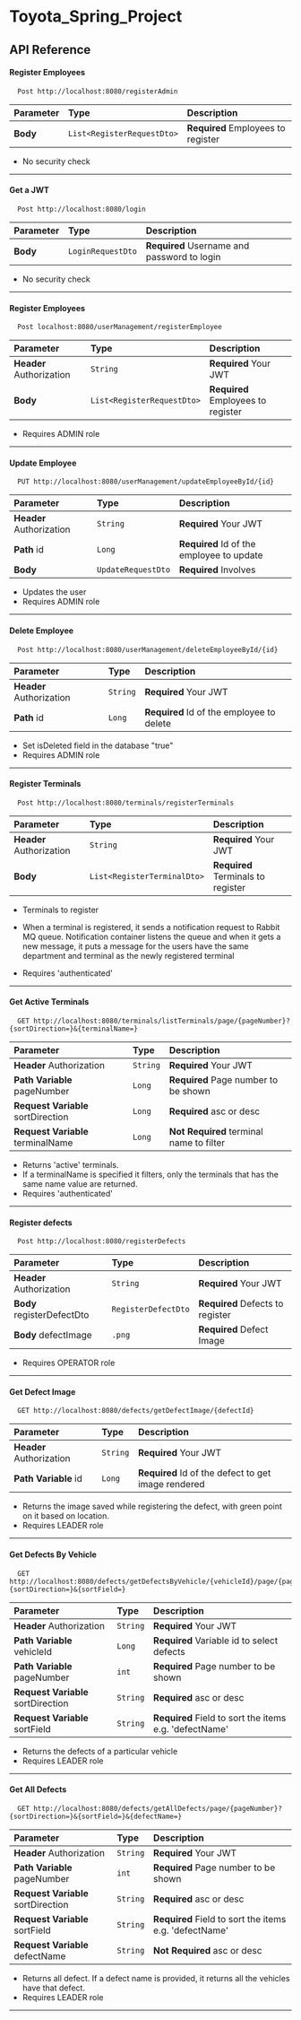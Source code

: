 # Toyota_Spring_Project


## API Reference

#### Register Employees

```http
  Post http://localhost:8080/registerAdmin
```

| Parameter | Type     | Description                |
| :-------- | :------- | :------------------------- |
| **Body** | `List<RegisterRequestDto>` | **Required** Employees to register |

- No security check

---

#### Get a JWT

```http
  Post http://localhost:8080/login
```

| Parameter | Type     | Description                |
| :-------- | :------- | :------------------------- |
| **Body** | `LoginRequestDto` | **Required** Username and password to login |

- No security check

---

#### Register Employees

```http
  Post localhost:8080/userManagement/registerEmployee
```

| Parameter | Type     | Description                |
| :-------- | :------- | :------------------------- |
| **Header** Authorization | `String` | **Required** Your JWT |
| **Body** | `List<RegisterRequestDto>` | **Required** Employees to register |

- Requires ADMIN role

---

#### Update Employee

```http
  PUT http://localhost:8080/userManagement/updateEmployeeById/{id}
```

| Parameter | Type     | Description                |
| :-------- | :------- | :------------------------- |
| **Header** Authorization | `String` | **Required** Your JWT |
| **Path** id | `Long` | **Required** Id of the employee to update |
| **Body** | `UpdateRequestDto` | **Required** Involves |

- Updates the user
- Requires ADMIN role

---

#### Delete Employee

```http
  Post http://localhost:8080/userManagement/deleteEmployeeById/{id}
```

| Parameter | Type     | Description                |
| :-------- | :------- | :------------------------- |
| **Header** Authorization | `String` | **Required** Your JWT |
| **Path** id | `Long` | **Required** Id of the employee to delete |

- Set isDeleted field in the database "true"
- Requires ADMIN role

---

#### Register Terminals

```http
  Post http://localhost:8080/terminals/registerTerminals
```

| Parameter | Type     | Description                |
| :-------- | :------- | :------------------------- |
| **Header** Authorization | `String` | **Required** Your JWT |
| **Body**| `List<RegisterTerminalDto>` | **Required** Terminals to register|

- Terminals to register
- When a terminal is registered, it sends a notification request to Rabbit MQ queue. Notification container listens the queue and when it gets a new message, it puts a message for the users have the same department and terminal as the newly registered terminal

- Requires 'authenticated'
---

#### Get Active Terminals

```http
  GET http://localhost:8080/terminals/listTerminals/page/{pageNumber}?{sortDirection=}&{terminalName=}
```

| Parameter | Type     | Description                |
| :-------- | :------- | :------------------------- |
| **Header** Authorization | `String` | **Required** Your JWT |
| **Path Variable** pageNumber | `Long` | **Required** Page number to be shown |
| **Request Variable** sortDirection | `Long` | **Required** asc or desc |
| **Request Variable** terminalName | `Long` | **Not Required** terminal name to filter |

- Returns 'active' terminals.
- If a terminalName is specified it filters, only the terminals that has the same name value are returned.
- Requires 'authenticated'

---

#### Register defects

```http
  Post http://localhost:8080/registerDefects
```

| Parameter | Type     | Description                |
| :-------- | :------- | :------------------------- |
| **Header** Authorization | `String` | **Required** Your JWT |
| **Body** registerDefectDto | `RegisterDefectDto` | **Required** Defects to register |
| **Body** defectImage | `.png` | **Required** Defect Image

- Requires OPERATOR role

---

#### Get Defect Image

```http
  GET http://localhost:8080/defects/getDefectImage/{defectId}
```

| Parameter | Type     | Description                |
| :-------- | :------- | :------------------------- |
| **Header** Authorization | `String` | **Required** Your JWT |
| **Path Variable** id | `Long` | **Required** Id of the defect to get image rendered |

- Returns the image saved while registering the defect, with green point on it based on location.
- Requires LEADER role

---

#### Get Defects By Vehicle

```http
  GET http://localhost:8080/defects/getDefectsByVehicle/{vehicleId}/page/{pageNumber}?{sortDirection=}&{sortField=}
```

| Parameter | Type     | Description                |
| :-------- | :------- | :------------------------- |
| **Header** Authorization | `String` | **Required** Your JWT |
| **Path Variable** vehicleId | `Long` | **Required** Variable id to select defects |
| **Path Variable** pageNumber | `int` | **Required** Page number to be shown |
| **Request Variable** sortDirection | `String` | **Required** asc or desc |
| **Request Variable** sortField | `String` | **Required** Field to sort the items e.g. 'defectName' |

- Returns the defects of a particular vehicle
- Requires LEADER role

---

#### Get All Defects

```http
  GET http://localhost:8080/defects/getAllDefects/page/{pageNumber}?{sortDirection=}&{sortField=}&{defectName=}
```

| Parameter | Type     | Description                |
| :-------- | :------- | :------------------------- |
| **Header** Authorization | `String` | **Required** Your JWT |
| **Path Variable** pageNumber | `int` | **Required** Page number to be shown |
| **Request Variable** sortDirection | `String` | **Required** asc or desc |
| **Request Variable** sortField | `String` | **Required** Field to sort the items e.g. 'defectName'|
| **Request Variable** defectName | `String` | **Not Required** asc or desc |


- Returns all defect. If a defect name is provided, it returns all the vehicles have that defect.
- Requires LEADER role

---
